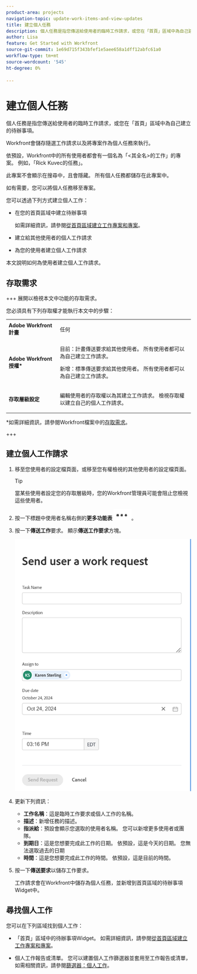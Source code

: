 ```yaml
---
product-area: projects
navigation-topic: update-work-items-and-view-updates
title: 建立個人任務
description: 個人任務是指您傳送給使用者的臨時工作請求，或您在「首頁」區域中為自己建立的待辦事項。 Workfront會儲存隨選工作請求以及將專案作為個人任務來執行。
author: Lisa
feature: Get Started with Workfront
source-git-commit: 1e69d715f343bfef1e5aee658a1dff12abfc61a0
workflow-type: tm+mt
source-wordcount: '545'
ht-degree: 0%

---
```



# 建立個人任務

<!--Audited: 10/2024-->

個人任務是指您傳送給使用者的臨時工作請求，或您在「首頁」區域中為自己建立的待辦事項。

Workfront會儲存隨選工作請求以及將專案作為個人任務來執行。

依預設，Workfront中的所有使用者都會有一個名為「&lt;其全名>的工作」的專案。 例如，「Rick Kuvec的任務」。

此專案不會顯示在搜尋中，且會隱藏。 所有個人任務都儲存在此專案中。

如有需要，您可以將個人任務移至專案。

您可以透過下列方式建立個人工作：

* 在您的首頁區域中建立待辦事項

  如需詳細資訊，請參閱[從首頁區域建立工作專案和專案](/help/quicksilver/workfront-basics/using-home/using-the-home-area/create-work-items-in-home.md)。

* 建立給其他使用者的個人工作請求
* 為您的使用者建立個人工作請求

本文說明如何為使用者建立個人工作請求。

## 存取需求

+++ 展開以檢視本文中功能的存取需求。

您必須具有下列存取權才能執行本文中的步驟：

<table style="table-layout:auto"> 
 <col> 
 </col> 
 <col> 
 </col> 
 <tbody> 
  <tr> 
   <td role="rowheader"><strong>Adobe Workfront計畫</strong></td> 
   <td> <p>任何</p> </td> 
  </tr> 
  <tr> 
   <td role="rowheader"><strong>Adobe Workfront授權*</strong></td> 
   <td> 
   <p>目前：計畫傳送要求給其他使用者。 所有使用者都可以為自己建立工作請求。</p>
   <p>新增：標準傳送要求給其他使用者。 所有使用者都可以為自己建立工作請求。</p> 
   </td> 
  </tr> 
  <tr> 
   <td role="rowheader"><strong>存取層級設定</strong></td> 
   <td> <p>編輯使用者的存取權以為其建立工作請求。 檢視存取權以建立自己的個人工作請求。 </p>
   </td> 
  </tr>

</tbody> 
</table>

*如需詳細資訊，請參閱Workfront檔案中的[存取需求](/help/quicksilver/administration-and-setup/add-users/access-levels-and-object-permissions/access-level-requirements-in-documentation.md)。

+++


## 建立個人工作請求

1. 移至您使用者的設定檔頁面，或移至您有權檢視的其他使用者的設定檔頁面。

   >[!TIP]
   >
   >當某些使用者設定您的存取層級時，您的Workfront管理員可能會阻止您檢視這些使用者。

1. 按一下標題中使用者名稱右側的&#x200B;**更多功能表** ![](assets/more-menu.png)。
1. 按一下&#x200B;**傳送工作**要求。
顯示**傳送工作要求**&#x200B;方塊。

   ![](assets/personal-task-box.png)
1. 更新下列資訊：

   * **工作名稱**：這是臨時工作要求或個人工作的名稱。
   * **描述**：新增任務的描述。
   * **指派給**：預設會顯示您選取的使用者名稱。 您可以新增更多使用者或團隊。
   * **到期日**：這是您想要完成此工作的日期。 依預設，這是今天的日期。 您無法選取過去的日期
   * **時間**：這是您想要完成此工作的時間。 依預設，這是目前的時間。

1. 按一下&#x200B;**傳送要求**&#x200B;以儲存工作要求。

   工作請求會在Workfront中儲存為個人任務，並新增到首頁區域的待辦事項Widget中。

   <!--this last step will need to be updated when they fix this functionality and the work requests you create for others actually go to their To do widget instead of yours-->

## 尋找個人工作

您可以在下列區域找到個人工作：

* 「首頁」區域中的待辦事項Widget。 如需詳細資訊，請參閱[從首頁區域建立工作專案和專案](/help/quicksilver/workfront-basics/using-home/using-the-home-area/create-work-items-in-home.md)。

* 個人工作報告或清單。 您可以建置個人工作篩選器並套用至工作報告或清單，如需相關資訊，請參閱[篩選器：個人工作](/help/quicksilver/reports-and-dashboards/reports/custom-view-filter-grouping-samples/filter-personal-tasks.md)。





